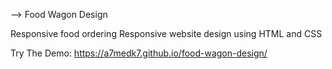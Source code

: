 --> Food Wagon Design

Responsive food ordering Responsive website design using  HTML and CSS

Try The Demo: https://a7medk7.github.io/food-wagon-design/

